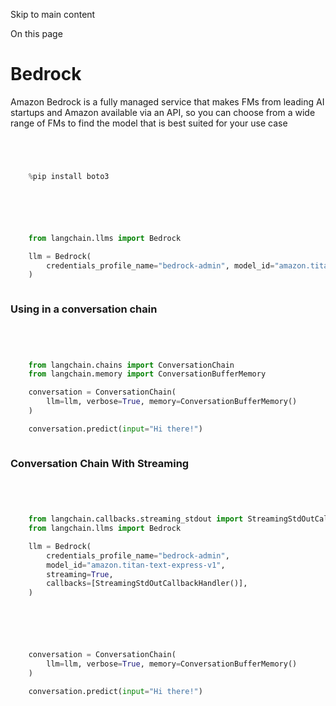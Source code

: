 

Skip to main content

On this page

# Bedrock

Amazon Bedrock is a fully managed service that makes FMs from leading AI startups and Amazon available via an API, so you can choose from a wide range of FMs to find the model that is best suited for
your use case

```python




    %pip install boto3



```


```python




    from langchain.llms import Bedrock

    llm = Bedrock(
        credentials_profile_name="bedrock-admin", model_id="amazon.titan-text-express-v1"
    )



```


### Using in a conversation chain​

```python




    from langchain.chains import ConversationChain
    from langchain.memory import ConversationBufferMemory

    conversation = ConversationChain(
        llm=llm, verbose=True, memory=ConversationBufferMemory()
    )

    conversation.predict(input="Hi there!")



```


### Conversation Chain With Streaming​

```python




    from langchain.callbacks.streaming_stdout import StreamingStdOutCallbackHandler
    from langchain.llms import Bedrock

    llm = Bedrock(
        credentials_profile_name="bedrock-admin",
        model_id="amazon.titan-text-express-v1",
        streaming=True,
        callbacks=[StreamingStdOutCallbackHandler()],
    )



```


```python




    conversation = ConversationChain(
        llm=llm, verbose=True, memory=ConversationBufferMemory()
    )

    conversation.predict(input="Hi there!")



```
